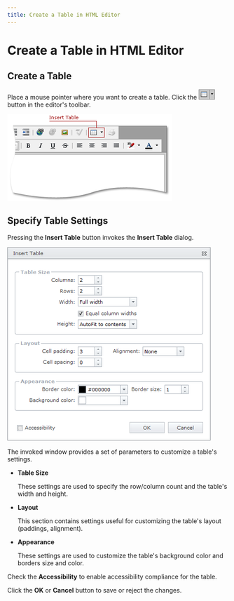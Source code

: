 ```yaml
---
title: Create a Table in HTML Editor
---
```

# Create a Table in HTML Editor
## Create a Table
Place a mouse pointer where you want to create a table. Click the ![ASPxHtmlEditor-Buttons-InsertTable](../../../images/Img10324.png) button in the editor's toolbar.

![ASPxHtmlEditor-TableSupport-InsertTable](../../../images/Img10326.png)

## Specify Table Settings
Pressing the **Insert Table** button invokes the **Insert Table** dialog.

![ASPxHtmlEditor-TableSupport-TableSettings](../../../images/Img10325.png)

The invoked window provides a set of parameters to customize a table's settings.
* **Table Size**
	
	These settings are used to specify the row/column count and the table's width and height.
* **Layout**
	
	This section contains settings useful for customizing the table's layout (paddings, alignment).
* **Appearance**
	
	These settings are used to customize the table's background color and borders size and color.

Check the **Accessibility** to enable accessibility compliance for the table.

Click the **OK** or **Cancel** button to save or reject the changes.